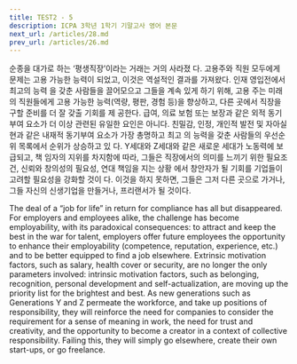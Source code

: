 ```yaml
---
title: TEST2 - 5
description: ICPA 3학년 1학기 기말고사 영어 본문
next_url: /articles/28.md
prev_url: /articles/26.md
---
```


순종을 대가로 하는 ‘평생직장’이라는 거래는 거의 사라졌 다. 고용주와 직원 모두에게 문제는 고용 가능한 능력이 되었고, 이것은 역설적인 결과를 가져왔다. 인재 영입전에서 최고의 능력 을 갖춘 사람들을 끌어모으고 그들을 계속 있게 하기 위해, 고용 주는 미래의 직원들에게 고용 가능한 능력(역량, 평판, 경험 등)을 향상하고, 다른 곳에서 직장을 구할 준비를 더 잘 갖출 기회를 제 공한다. 급여, 의료 보험 또는 보장과 같은 외적 동기부여 요소가 더 이상 관련된 유일한 요인은 아니다. 친밀감, 인정, 개인적 발전 및 자아실현과 같은 내재적 동기부여 요소가 가장 총명하고 최고 의 능력을 갖춘 사람들의 우선순위 목록에서 순위가 상승하고 있 다. Y세대와 Z세대와 같은 새로운 세대가 노동력에 보급되고, 책 임자의 지위를 차지함에 따라, 그들은 직장에서의 의미를 느끼기 위한 필요조건, 신뢰와 창의성의 필요성, 연대 책임을 지는 상황 에서 창안자가 될 기회를 기업들이 고려할 필요성을 강화할 것이 다. 이것을 하지 못하면, 그들은 그저 다른 곳으로 가거나, 그들 자신의 신생기업을 만들거나, 프리랜서가 될 것이다.

The deal of a “job for life” in return for compliance has all but disappeared. For employers and employees alike, the challenge has become employability, with its paradoxical consequences: to attract and keep the best in the war for talent, employers offer future employees the opportunity to enhance their employability (competence, reputation, experience, etc.) and to be better equipped to find a job elsewhere. Extrinsic motivation factors, such as salary, health cover or security, are no longer the only parameters involved: intrinsic motivation factors, such as belonging, recognition, personal development and self-actualization, are moving up the priority list for the brightest and best. As new generations such as Generations Y and Z permeate the workforce, and take up positions of responsibility, they will reinforce the need for companies to consider the requirement for a sense of meaning in work, the need for trust and creativity, and the opportunity to become a creator in a context of collective responsibility. Failing this, they will simply go elsewhere, create their own start-ups, or go freelance.
